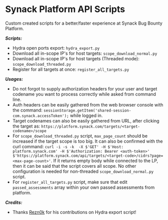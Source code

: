 # Synack Platform API Scripts
Custom created scripts for a better/faster experience at Synack Bug Bounty Platform. 

***Scripts:***
- Hydra open ports export: `hydra_export.py`
- Download all in-scope IP's for host targets: `scope_download_normal.py`
- Download all in-scope IP's for host targets (Threaded mode): `scope_download_threaded.py`
- Register for all targets at once: `register_all_targets.py`

***Usages:***
- Do not forgot to supply authorization headers for your user and target codename you want to process correctly while asked from command line.
- Auth headers can be easily gathered from the web browser console with the command: `sessionStorage.getItem('shared-session-com.synack.accessToken');` while logged in. 
- Target codenames can also be easily gathered from URL, after clicking the target as: `https://platform.synack.com/targets/<target-codename>/scope`
- For `scope_download_threaded.py` script, `max_page_count` should be increased if the target scope is too big. It can also be confirmed with the curl command: `curl -i -s -k  -X $'GET' -H $'Host: platform.synack.com' -H $'Authorization: Bearer <auth-token>' $'https://platform.synack.com/api/targets/<target-code>/cidrs?page=<max-page-count>'`. If it returns empty body while connected to the LP, then it can be said that the script covers all scope. No other configuration is needed for non-threaded `scope_download_normal.py` script.
- For `register_all_targets.py` script, make sure that edit `passed_assessments` array within your own passed assessments from platform.

***Credits:***
- Thanks [Rezn0k](https://twitter.com/Rezn0k) for his contributions on Hydra export script!
